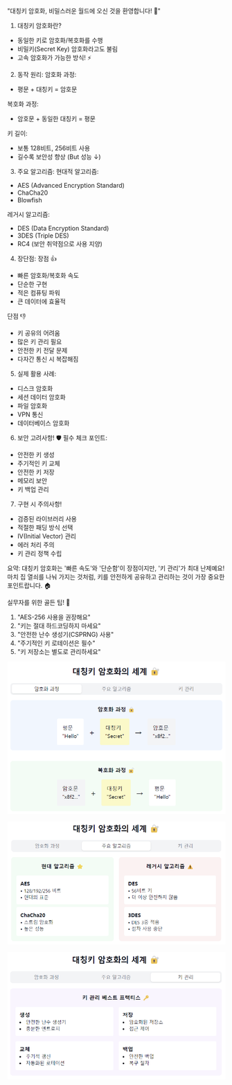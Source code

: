 "대칭키 암호화, 비밀스러운 월드에 오신 것을 환영합니다! 🔑"

1. 대칭키 암호화란?
- 동일한 키로 암호화/복호화를 수행
- 비밀키(Secret Key) 암호화라고도 불림
- 고속 암호화가 가능한 방식! ⚡

2. 동작 원리:
   암호화 과정:
- 평문 + 대칭키 = 암호문

복호화 과정:
- 암호문 + 동일한 대칭키 = 평문

키 길이:
- 보통 128비트, 256비트 사용
- 길수록 보안성 향상 (But 성능 ↓)

3. 주요 알고리즘:
   현대적 알고리즘:
- AES (Advanced Encryption Standard)
- ChaCha20
- Blowfish

레거시 알고리즘:
- DES (Data Encryption Standard)
- 3DES (Triple DES)
- RC4 (보안 취약점으로 사용 지양)

4. 장단점:
   장점 👍
- 빠른 암호화/복호화 속도
- 단순한 구현
- 적은 컴퓨팅 파워
- 큰 데이터에 효율적

단점 👎
- 키 공유의 어려움
- 많은 키 관리 필요
- 안전한 키 전달 문제
- 다자간 통신 시 복잡해짐

5. 실제 활용 사례:
- 디스크 암호화
- 세션 데이터 암호화
- 파일 암호화
- VPN 통신
- 데이터베이스 암호화

6. 보안 고려사항! 🛡️
   필수 체크 포인트:
- 안전한 키 생성
- 주기적인 키 교체
- 안전한 키 저장
- 메모리 보안
- 키 백업 관리

7. 구현 시 주의사항!
- 검증된 라이브러리 사용
- 적절한 패딩 방식 선택
- IV(Initial Vector) 관리
- 에러 처리 주의
- 키 관리 정책 수립

요약: 대칭키 암호화는 '빠른 속도'와 '단순함'이 장점이지만,
'키 관리'가 최대 난제예요! 마치 집 열쇠를 나눠 가지는 것처럼,
키를 안전하게 공유하고 관리하는 것이 가장 중요한 포인트랍니다. 🏠

실무자를 위한 골든 팁! 💎
1. "AES-256 사용을 권장해요"
2. "키는 절대 하드코딩하지 마세요"
3. "안전한 난수 생성기(CSPRNG) 사용"
4. "주기적인 키 로테이션은 필수"
5. "키 저장소는 별도로 관리하세요"


![img.png](대칭키암호화1.png)


![img_1.png](대칭키암호화2.png)


![img_2.png](대칭키암호화3.png)
